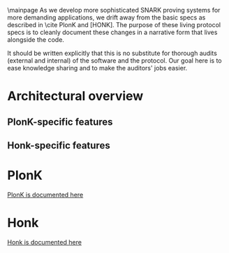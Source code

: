\mainpage
As we develop more sophisticated SNARK proving systems for more demanding applications, we drift away from the basic specs as described in \cite PlonK  and [HONK]. The purpose of these living protocol specs is to cleanly document these changes in a narrative form that lives alongside the code. 

It should be written explicitly that this is no substitute for thorough audits (external and internal) of the software and the protocol. Our goal here is to ease knowledge sharing and to make the auditors' jobs easier.

# Architectural overview

## PlonK-specific features

## Honk-specific features

# PlonK
[PlonK is documented here](plonk.md)

# Honk
[Honk is documented here](honk.md)


